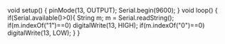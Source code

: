 void setup() {
  pinMode(13, OUTPUT);
  Serial.begin(9600);
}
void loop() {
  if(Serial.available()>0){
    String m;
    m = Serial.readString();
    if(m.indexOf("1")==0)
      digitalWrite(13, HIGH);
    if(m.indexOf("0")==0)
      digitalWrite(13, LOW);
  }
}
